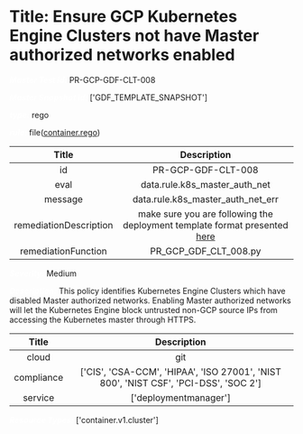 



# Title: Ensure GCP Kubernetes Engine Clusters not have Master authorized networks enabled


***<font color="white">Master Test Id:</font>*** PR-GCP-GDF-CLT-008

***<font color="white">Master Snapshot Id:</font>*** ['GDF_TEMPLATE_SNAPSHOT']

***<font color="white">type:</font>*** rego

***<font color="white">rule:</font>*** file([container.rego])  
  
  
  
  

|Title|Description|
| :---: | :---: |
|id|PR-GCP-GDF-CLT-008|
|eval|data.rule.k8s_master_auth_net|
|message|data.rule.k8s_master_auth_net_err|
|remediationDescription|make sure you are following the deployment template format presented <a href='https://cloud.google.com/kubernetes-engine/docs/reference/rest/v1/projects.locations.clusters' target='_blank'>here</a>|
|remediationFunction|PR_GCP_GDF_CLT_008.py|


***<font color="white">Severity:</font>*** Medium

***<font color="white">Description:</font>*** This policy identifies Kubernetes Engine Clusters which have disabled Master authorized networks. Enabling Master authorized networks will let the Kubernetes Engine block untrusted non-GCP source IPs from accessing the Kubernetes master through HTTPS.  
  
  

|Title|Description|
| :---: | :---: |
|cloud|git|
|compliance|['CIS', 'CSA-CCM', 'HIPAA', 'ISO 27001', 'NIST 800', 'NIST CSF', 'PCI-DSS', 'SOC 2']|
|service|['deploymentmanager']|


***<font color="white">Resource Types:</font>*** ['container.v1.cluster']


[container.rego]: https://github.com/prancer-io/prancer-compliance-test/tree/master/google/iac/container.rego
